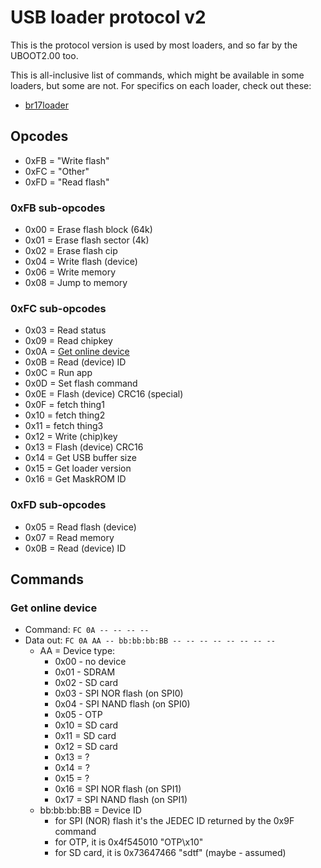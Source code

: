 # USB loader protocol v2

This is the protocol version is used by most loaders, and so far by the UBOOT2.00 too.

This is all-inclusive list of commands, which might be available in some loaders, but some are not.
For specifics on each loader, check out these:

- [br17loader](br17loader.md)

## Opcodes

- 0xFB = "Write flash"
- 0xFC = "Other"
- 0xFD = "Read flash"

### 0xFB sub-opcodes

- 0x00 = Erase flash block (64k)
- 0x01 = Erase flash sector (4k)
- 0x02 = Erase flash cip
- 0x04 = Write flash (device)
- 0x06 = Write memory
- 0x08 = Jump to memory

### 0xFC sub-opcodes

- 0x03 = Read status
- 0x09 = Read chipkey
- 0x0A = [Get online device](#get-online-device)
- 0x0B = Read (device) ID
- 0x0C = Run app
- 0x0D = Set flash command
- 0x0E = Flash (device) CRC16 (special)
- 0x0F = fetch thing1
- 0x10 = fetch thing2
- 0x11 = fetch thing3
- 0x12 = Write (chip)key
- 0x13 = Flash (device) CRC16
- 0x14 = Get USB buffer size
- 0x15 = Get loader version
- 0x16 = Get MaskROM ID

### 0xFD sub-opcodes

- 0x05 = Read flash (device)
- 0x07 = Read memory
- 0x0B = Read (device) ID

## Commands

### Get online device

- Command: `FC 0A -- -- -- --`
- Data out: `FC 0A AA -- bb:bb:bb:BB -- -- -- -- -- -- -- --`
  * AA = Device type:
    * 0x00 - no device
    * 0x01 - SDRAM
    * 0x02 - SD card
    * 0x03 - SPI NOR flash (on SPI0)
    * 0x04 - SPI NAND flash (on SPI0)
    * 0x05 - OTP
    * 0x10 = SD card
    * 0x11 = SD card
    * 0x12 = SD card
    * 0x13 = ?
    * 0x14 = ?
    * 0x15 = ?
    * 0x16 = SPI NOR flash (on SPI1)
    * 0x17 = SPI NAND flash (on SPI1)
  * bb:bb:bb:BB = Device ID
    * for SPI (NOR) flash it's the JEDEC ID returned by the 0x9F command
    * for OTP, it is 0x4f545010 "OTP\x10"
    * for SD card, it is 0x73647466 "sdtf" (maybe - assumed)
